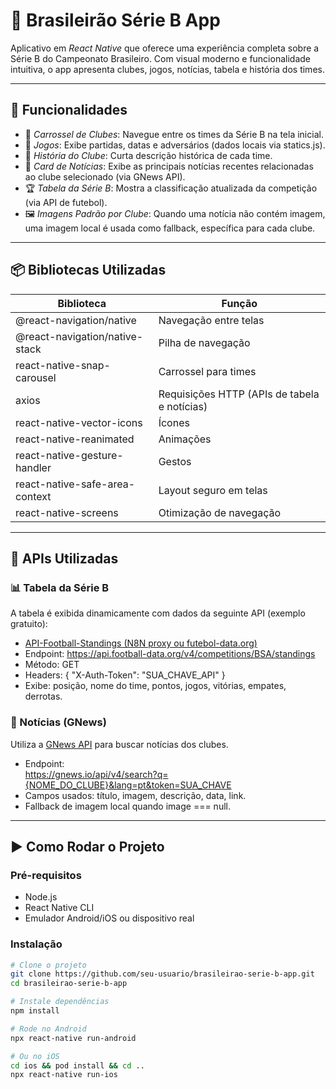 # 📱 Brasileirão Série B App

Aplicativo em *React Native* que oferece uma experiência completa sobre a Série B do Campeonato Brasileiro. Com visual moderno e funcionalidade intuitiva, o app apresenta clubes, jogos, notícias, tabela e história dos times.

---

## 🚀 Funcionalidades

- 🔁 *Carrossel de Clubes*: Navegue entre os times da Série B na tela inicial.
- 📅 *Jogos*: Exibe partidas, datas e adversários (dados locais via statics.js).
- 🧾 *História do Clube*: Curta descrição histórica de cada time.
- 📰 *Card de Notícias*: Exibe as principais notícias recentes relacionadas ao clube selecionado (via GNews API).
- 🏆 *Tabela da Série B*: Mostra a classificação atualizada da competição (via API de futebol).
- 🖼 *Imagens Padrão por Clube*: Quando uma notícia não contém imagem, uma imagem local é usada como fallback, específica para cada clube.


---

## 📦 Bibliotecas Utilizadas

| Biblioteca                        | Função                                           |
| -------------------------------- | ------------------------------------------------ |
| @react-navigation/native       | Navegação entre telas                            |
| @react-navigation/native-stack | Pilha de navegação                               |
| react-native-snap-carousel     | Carrossel para times                             |
| axios                          | Requisições HTTP (APIs de tabela e notícias)     |
| react-native-vector-icons     | Ícones                                           |
| react-native-reanimated       | Animações                                        |
| react-native-gesture-handler  | Gestos                                           |
| react-native-safe-area-context| Layout seguro em telas                           |
| react-native-screens          | Otimização de navegação                          |

---

## 🔗 APIs Utilizadas

### 📊 Tabela da Série B

A tabela é exibida dinamicamente com dados da seguinte API (exemplo gratuito):

- [API-Football-Standings (N8N proxy ou futebol-data.org)](https://docs.football-data.org/)
- Endpoint: https://api.football-data.org/v4/competitions/BSA/standings
- Método: GET
- Headers: { "X-Auth-Token": "SUA_CHAVE_API" }
- Exibe: posição, nome do time, pontos, jogos, vitórias, empates, derrotas.

### 📰 Notícias (GNews)

Utiliza a [GNews API](https://gnews.io/) para buscar notícias dos clubes.

- Endpoint:  
  https://gnews.io/api/v4/search?q={NOME_DO_CLUBE}&lang=pt&token=SUA_CHAVE
- Campos usados: título, imagem, descrição, data, link.
- Fallback de imagem local quando image === null.

---

## ▶ Como Rodar o Projeto

### Pré-requisitos

- Node.js
- React Native CLI
- Emulador Android/iOS ou dispositivo real

### Instalação

```bash
# Clone o projeto
git clone https://github.com/seu-usuario/brasileirao-serie-b-app.git
cd brasileirao-serie-b-app

# Instale dependências
npm install

# Rode no Android
npx react-native run-android

# Ou no iOS
cd ios && pod install && cd ..
npx react-native run-ios
